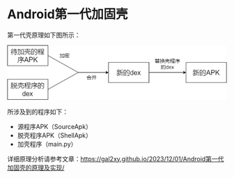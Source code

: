 # Android第一代加固壳

第一代壳原理如下图所示：

![](https://raw.githubusercontent.com/gal2xy/blog_img/main/img/202312012216295.png)

所涉及到的程序如下：

- 源程序APK（SourceApk）
- 脱壳程序APK（ShellApk）
- 加壳程序（main.py）

详细原理分析请参考文章：https://gal2xy.github.io/2023/12/01/Android第一代加固壳的原理及实现/
